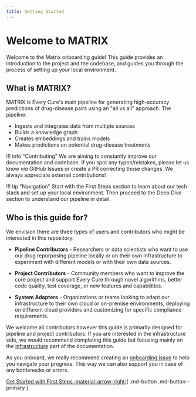 ```yaml
---
title: Getting Started
---
```


# Welcome to MATRIX

Welcome to the Matrix onboarding guide! This guide provides an introduction to the project and the codebase, and guides you through the process of setting up your local environment.

## What is MATRIX?

MATRIX is Every Cure's main pipeline for generating high-accuracy predictions of drug-disease pairs using an "all vs all" approach. The pipeline:

- Ingests and integrates data from multiple sources
- Builds a knowledge graph
- Creates embeddings and trains models
- Makes predictions on potential drug-disease treatments

!!! info "Contributing"
    We are aiming to constantly improve our documentation and codebase. If you spot any typos/mistakes, please let us know _via_ GitHub Issues or create a PR correcting those changes. We always appreciate external contributions!

!!! tip "Navigation"
    Start with the First Steps section to learn about our tech stack and set up your local environment. Then proceed to the Deep Dive section to understand our pipeline in detail.

## Who is this guide for? 

We envision there are three types of users and contributors who might be interested in this repository:

* **Pipeline Contributors** - Researchers or data scientists who want to use our drug repurposing pipeline locally or on their own infrastructure to experiment with different models or with their own data sources.

* **Project Contributors** - Community members who want to improve the core project and support Every Cure through novel algorithms, better code quality, test coverage, or new features and capabilities.

* **System Adapters** - Organizations or teams looking to adapt our infrastructure to their own cloud or on-premise environments, deploying on different cloud providers and customizing for specific compliance requirements.

We welcome all contributors however this guide is primarily designed for pipeline and project contributors. If you are interested in the infrastructure side, we would recommend completing this guide but focusing mainly on the [infrastructure](../infrastructure/index.md) part of the documentation.

As you onboard, we really recommend creating an [onboarding issue](https://github.com/everycure-org/matrix/issues/new?assignees=&labels=onboarding&projects=&template=onboarding.md&title=%3Cfirstname%3E+%3Clastname%3E) to help you navigate your progress. This way we can also support you in case of any bottlenecks or errors.
    

[Get Started with First Steps :material-arrow-right:](./first_steps/){ .md-button .md-button--primary }
     